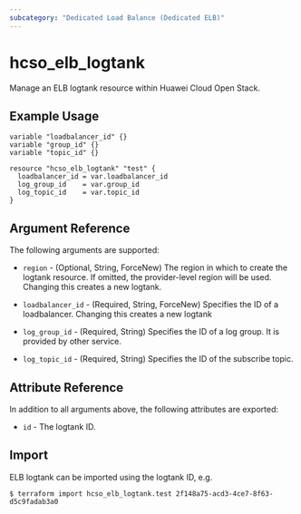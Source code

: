 ```yaml
---
subcategory: "Dedicated Load Balance (Dedicated ELB)"
---
```


# hcso_elb_logtank

Manage an ELB logtank resource within Huawei Cloud Open Stack.

## Example Usage

```hcl
variable "loadbalancer_id" {}
variable "group_id" {}
variable "topic_id" {}

resource "hcso_elb_logtank" "test" {
  loadbalancer_id = var.loadbalancer_id
  log_group_id    = var.group_id
  log_topic_id    = var.topic_id
}
```

## Argument Reference

The following arguments are supported:

* `region` - (Optional, String, ForceNew) The region in which to create the logtank resource.
  If omitted, the provider-level region will be used. Changing this creates a new logtank.

* `loadbalancer_id` - (Required, String, ForceNew) Specifies the ID of a loadbalancer. Changing this
  creates a new logtank

* `log_group_id` - (Required, String) Specifies the ID of a log group. It is provided by other service.

* `log_topic_id` - (Required, String) Specifies the ID of the subscribe topic.

## Attribute Reference

In addition to all arguments above, the following attributes are exported:

* `id` - The logtank ID.

## Import

ELB logtank can be imported using the logtank ID, e.g.

```
$ terraform import hcso_elb_logtank.test 2f148a75-acd3-4ce7-8f63-d5c9fadab3a0
```
